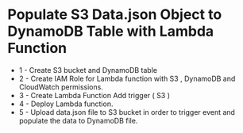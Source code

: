 # Populate S3 Data.json Object to DynamoDB Table with Lambda Function
- 1 - Create S3 bucket and DynamoDB table
- 2 - Create IAM Role for Lambda function with S3 , DynamoDB and CloudWatch permissions.
- 3 - Create Lambda Function Add trigger ( S3 )
- 4 - Deploy Lambda function.
- 5 - Upload data.json file to S3 bucket in order to trigger event and populate the data to DynamoDB file.
